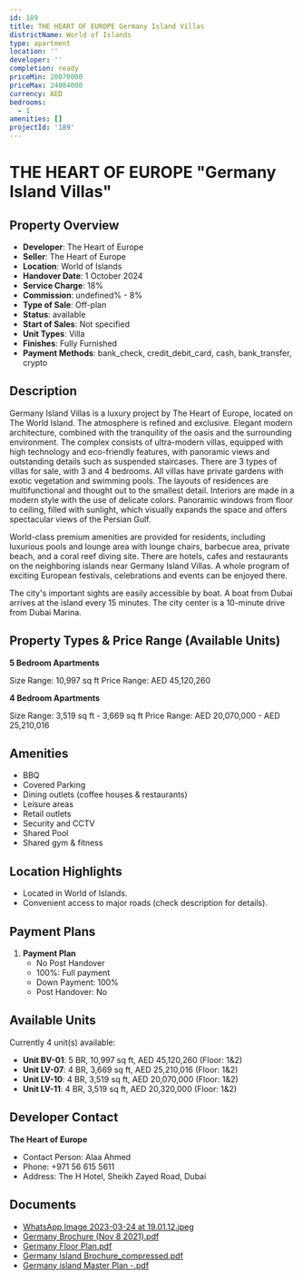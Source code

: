 ```yaml
---
id: 189
title: THE HEART OF EUROPE Germany Island Villas
districtName: World of Islands
type: apartment
location: ''
developer: ''
completion: ready
priceMin: 20070000
priceMax: 24084000
currency: AED
bedrooms:
  - 1
amenities: []
projectId: '189'
---
```


# THE HEART OF EUROPE "Germany Island Villas"

## Property Overview
- **Developer**: The Heart of Europe
- **Seller**: The Heart of Europe
- **Location**: World of Islands
- **Handover Date**: 1 October 2024
- **Service Charge**: 18%
- **Commission**: undefined% - 8%
- **Type of Sale**: Off-plan
- **Status**: available
- **Start of Sales**: Not specified
- **Unit Types**: Villa
- **Finishes**: Fully Furnished
- **Payment Methods**: bank_check, credit_debit_card, cash, bank_transfer, crypto

## Description
Germany Island Villas is a luxury project by The Heart of Europe, located on The World Island. The atmosphere is refined and exclusive. Elegant modern architecture, combined with the tranquility of the oasis and the surrounding environment. The complex consists of ultra-modern villas, equipped with high technology and eco-friendly features, with panoramic views and outstanding details such as suspended staircases. There are 3 types of villas for sale, with 3 and 4 bedrooms. All villas have private gardens with exotic vegetation and swimming pools. The layouts of residences are multifunctional and thought out to the smallest detail. Interiors are made in a modern style with the use of delicate colors. Panoramic windows from floor to ceiling, filled with sunlight, which visually expands the space and offers spectacular views of the Persian Gulf.

World-class premium amenities are provided for residents, including luxurious pools and lounge area with lounge chairs, barbecue area, private beach, and a coral reef diving site. There are hotels, cafes and restaurants on the neighboring islands near Germany Island Villas. A whole program of exciting European festivals, celebrations and events can be enjoyed there.

The city's important sights are easily accessible by boat. A boat from Dubai arrives at the island every 15 minutes. The city center is a 10-minute drive from Dubai Marina.

## Property Types & Price Range (Available Units)
**5 Bedroom Apartments**

Size Range: 10,997 sq ft
Price Range: AED 45,120,260

**4 Bedroom Apartments**

Size Range: 3,519 sq ft - 3,669 sq ft
Price Range: AED 20,070,000 - AED 25,210,016

## Amenities
- BBQ
- Covered Parking
- Dining outlets  (coffee houses & restaurants)
- Leisure areas
- Retail outlets
- Security and CCTV
- Shared Pool
- Shared gym & fitness

## Location Highlights
- Located in World of Islands.
- Convenient access to major roads (check description for details).

## Payment Plans
1. **Payment Plan**
   - No Post Handover
   - 100%: Full payment
   - Down Payment: 100%
   - Post Handover: No

## Available Units
Currently 4 unit(s) available:
- **Unit BV-01**: 5 BR, 10,997 sq ft, AED 45,120,260 (Floor: 1&2)
- **Unit LV-07**: 4 BR, 3,669 sq ft, AED 25,210,016 (Floor: 1&2)
- **Unit LV-10**: 4 BR, 3,519 sq ft, AED 20,070,000 (Floor: 1&2)
- **Unit LV-11**: 4 BR, 3,519 sq ft, AED 20,320,000 (Floor: 1&2)

## Developer Contact
**The Heart of Europe**
- Contact Person: Alaa Ahmed
- Phone: +971 56 615 5611
- Address: The H Hotel, Sheikh Zayed Road, Dubai

## Documents
- [WhatsApp Image 2023-03-24 at 19.01.12.jpeg](https://cdn.geniemap.net/2023/06/22/211eaSJDnCLMKOvR7wf7KjDvvjdG2GQ9yIvb82mL.jpg)
- [Germany Brochure (Nov 8 2021).pdf](https://cdn.geniemap.net/2023/06/22/shuDAxWhqk91qepDTf1KnkXK7ScUP60NR49zuDB5.pdf)
- [Germany Floor Plan.pdf](https://cdn.geniemap.net/2023/06/22/cVCtGGt4AIzhHlpRU9ofn23y9sJcheZEziyCMeZj.pdf)
- [Germany Island Brochure_compressed.pdf](https://cdn.geniemap.net/2023/12/26/pGt01LXo3RTCJCAG9zjzodu3zEsAx4ALZnThyad0.pdf)
- [Germany island Master Plan -.pdf](https://cdn.geniemap.net/2023/12/26/Y3HiBOHYRUleeAd8ghKC5sXzOKriydrgJ5SwcICG.pdf)
